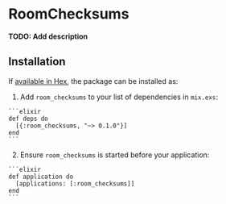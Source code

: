 # RoomChecksums

**TODO: Add description**

## Installation

If [available in Hex](https://hex.pm/docs/publish), the package can be installed as:

  1. Add `room_checksums` to your list of dependencies in `mix.exs`:

    ```elixir
    def deps do
      [{:room_checksums, "~> 0.1.0"}]
    end
    ```

  2. Ensure `room_checksums` is started before your application:

    ```elixir
    def application do
      [applications: [:room_checksums]]
    end
    ```

